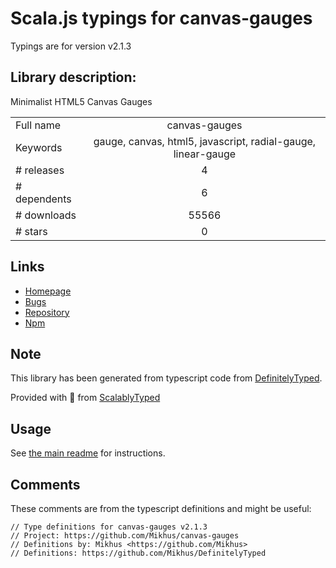 
# Scala.js typings for canvas-gauges

Typings are for version v2.1.3

## Library description:
Minimalist HTML5 Canvas Gauges

|                    |                 |
| ------------------ | :-------------: |
| Full name          | canvas-gauges |
| Keywords           | gauge, canvas, html5, javascript, radial-gauge, linear-gauge |
| # releases         | 4 |
| # dependents       | 6 |
| # downloads        | 55566 |
| # stars            | 0 |

## Links
- [Homepage](https://github.com/Mikhus/canvas-gauges#readme)
- [Bugs](https://github.com/Mikhus/canvas-gauges/issues)
- [Repository](https://github.com/Mikhus/canvas-gauges)
- [Npm](https://www.npmjs.com/package/canvas-gauges)
    


## Note
This library has been generated from typescript code from [DefinitelyTyped](https://definitelytyped.org).

Provided with :purple_heart: from [ScalablyTyped](https://github.com/oyvindberg/ScalablyTyped)

## Usage
See [the main readme](../../readme.md) for instructions.

## Comments

These comments are from the typescript definitions and might be useful:
```
// Type definitions for canvas-gauges v2.1.3
// Project: https://github.com/Mikhus/canvas-gauges
// Definitions by: Mikhus <https://github.com/Mikhus>
// Definitions: https://github.com/Mikhus/DefinitelyTyped

```

